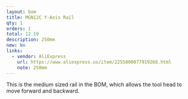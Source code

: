 ```yaml
---
layout: bom
title: MGN12C Y-Axis Rail
qty: 1
orders: 1
total: 12.19
description: 250mm
new: No
links:
  - vendor: AliExpress
    url: https://www.aliexpress.us/item/2255800077919268.html
    note: 250mm
---
```


This is the medium sized rail in the BOM, which allows the tool head to move forward and backward.